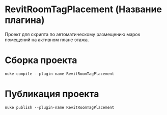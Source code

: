 # RevitRoomTagPlacement (Название плагина)
Проект для скрипта по автоматическому размещению марок помещений на активном плане этажа.  

# Сборка проекта
```
nuke compile --plugin-name RevitRoomTagPlacement
```

# Публикация проекта
```
nuke publish --plugin-name RevitRoomTagPlacement
```
